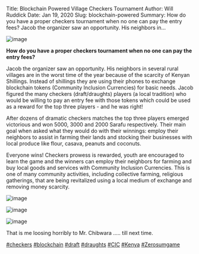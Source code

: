 Title: Blockchain Powered Village Checkers Tournament
Author: Will Ruddick
Date: Jan 19, 2020
Slug: blockchain-powered
Summary: How do you have a proper checkers tournament when no one can pay the entry fees? Jacob the organizer saw an opportunity. His neighbors in...

![image](images/blog/blockchain-powered1.webp)

**How do you have a proper checkers tournament when no one can pay the
entry fees?**

Jacob the organizer saw an opportunity. His neighbors in several rural
villages are in the worst time of the year because of the scarcity of
Kenyan Shillings. Instead of shillings they are using their phones to
exchange blockchain tokens (Community Inclusion Currencies) for basic
needs. Jacob figured the many checkers (draft/draughts) players (a local
tradition) who would be willing to pay an entry fee with those tokens
which could be used as a reward for the top three players - and he was
right!

After dozens of dramatic checkers matches the top three players emerged
victorious and won 5000, 3000 and 2000 Sarafu respectively. Their main
goal when asked what they would do with their winnings: employ their
neighbors to assist in farming their lands and stocking their businesses
with local produce like flour, casava, peanuts and coconuts.

Everyone wins! Checkers prowess is rewarded, youth are encouraged to
learn the game and the winners can employ their neighbors for farming
and buy local goods and services with Community Inclusion Currencies.
This is one of many community activities, including collective farming,
religious gatherings, that are being revitalized using a local medium of
exchange and removing money scarcity.

![image](images/blog/blockchain-powered51.webp)

![image](images/blog/blockchain-powered68.webp)

![image](images/blog/blockchain-powered79.webp)

That is me loosing horribly to Mr. Chibwara ..... till next time.

[#checkers](https://www.grassrootseconomics.org/blog/hashtags/checkers)
[#blockchain](https://www.grassrootseconomics.org/blog/hashtags/blockchain)
[#draft](https://www.grassrootseconomics.org/blog/hashtags/draft)
[#draughts](https://www.grassrootseconomics.org/blog/hashtags/draughts)
[#CIC](https://www.grassrootseconomics.org/blog/hashtags/CIC)
[#Kenya](https://www.grassrootseconomics.org/blog/hashtags/Kenya)
[#Zerosumgame](https://www.grassrootseconomics.org/blog/hashtags/Zerosumgame)
